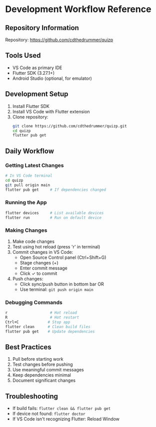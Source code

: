 # Development Workflow Reference

## Repository Information
Repository: https://github.com/cdthedrummer/quizp

## Tools Used
- VS Code as primary IDE
- Flutter SDK (3.27.1+)
- Android Studio (optional, for emulator)

## Development Setup
1. Install Flutter SDK
2. Install VS Code with Flutter extension
3. Clone repository:
   ```bash
   git clone https://github.com/cdthedrummer/quizp.git
   cd quizp
   flutter pub get
   ```

## Daily Workflow
### Getting Latest Changes
```bash
# In VS Code terminal
cd quizp
git pull origin main
flutter pub get     # If dependencies changed
```

### Running the App
```bash
flutter devices     # List available devices
flutter run         # Run on default device
```

### Making Changes
1. Make code changes
2. Test using hot reload (press 'r' in terminal)
3. Commit changes in VS Code:
   - Open Source Control panel (Ctrl+Shift+G)
   - Stage changes (+)
   - Enter commit message
   - Click ✓ to commit
4. Push changes:
   - Click sync/push button in bottom bar
   OR
   - Use terminal: `git push origin main`

### Debugging Commands
```bash
r                   # Hot reload
R                   # Hot restart
Ctrl+C             # Stop app
flutter clean      # Clean build files
flutter pub get    # Update dependencies
```

## Best Practices
1. Pull before starting work
2. Test changes before pushing
3. Use meaningful commit messages
4. Keep dependencies minimal
5. Document significant changes

## Troubleshooting
- If build fails: `flutter clean && flutter pub get`
- If device not found: `flutter doctor`
- If VS Code isn't recognizing Flutter: Reload Window

